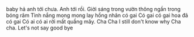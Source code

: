 baby hả anh tới chưa. Anh tới rồi.
Giời sáng trong vườn thông ngần trong bóng râm
Tình nắng mong mong lay hồng nhân có gai
Có gai có gai hoa đã có gai
Có ai có ai rời mất quầng mây. Cha Cha
I still don't know why
Cha cha. Let's not say good bye